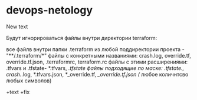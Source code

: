 # devops-netology
New text

Будут игнорироваться файлы внутри директории terraform:

все файлв внутри папки .terraform из любой поддиректории проекта - "**/.terraform/*"
файлы с конкретными названиями: crash.log, override.tf, override.tf.json, .terraformrc, terraform.rc
файлы с этими расширениями: .tfvars и .tfstate- *.tfvars, *.tfstate
файлы подходящие по маске:  .tfstate., crash.*.log, *.tfvars.json, *_override.tf, *_override.tf.json  (* любое количнтсво любых символов)

+text
+fix
